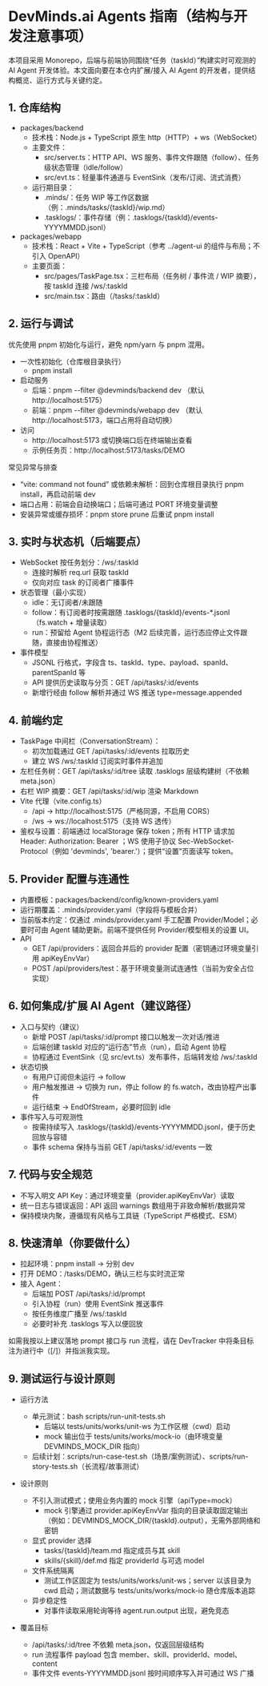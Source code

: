 # DevMinds.ai Agents 指南（结构与开发注意事项）

本项目采用 Monorepo，后端与前端协同围绕“任务（taskId）”构建实时可观测的 AI Agent 开发体验。本文面向要在本仓内扩展/接入 AI Agent 的开发者，提供结构概览、运行方式与关键约定。

## 1. 仓库结构

- packages/backend
  - 技术栈：Node.js + TypeScript 原生 http（HTTP）+ ws（WebSocket）
  - 主要文件：
    - src/server.ts：HTTP API、WS 服务、事件文件跟随（follow）、任务级状态管理（idle/follow）
    - src/evt.ts：轻量事件通道与 EventSink（发布/订阅、流式消费）
  - 运行期目录：
    - .minds/：任务 WIP 等工作区数据（例：.minds/tasks/{taskId}/wip.md）
    - .tasklogs/：事件存储（例：.tasklogs/{taskId}/events-YYYYMMDD.jsonl）
- packages/webapp
  - 技术栈：React + Vite + TypeScript（参考 ../agent-ui 的组件与布局；不引入 OpenAPI）
  - 主要页面：
    - src/pages/TaskPage.tsx：三栏布局（任务树 / 事件流 / WIP 摘要），按 taskId 连接 /ws/:taskId
    - src/main.tsx：路由（/tasks/:taskId）

## 2. 运行与调试

优先使用 pnpm 初始化与运行，避免 npm/yarn 与 pnpm 混用。

- 一次性初始化（仓库根目录执行）
  - pnpm install
- 启动服务
  - 后端：pnpm --filter @devminds/backend dev （默认 http://localhost:5175）
  - 前端：pnpm --filter @devminds/webapp dev （默认 http://localhost:5173，端口占用将自动切换）
- 访问
  - http://localhost:5173 或切换端口后在终端输出查看
  - 示例任务页：http://localhost:5173/tasks/DEMO

常见异常与排查

- “vite: command not found” 或依赖未解析：回到仓库根目录执行 pnpm install，再启动前端 dev
- 端口占用：前端会自动换端口；后端可通过 PORT 环境变量调整
- 安装异常或缓存损坏：pnpm store prune 后重试 pnpm install

## 3. 实时与状态机（后端要点）

- WebSocket 按任务划分：/ws/:taskId
  - 连接时解析 req.url 获取 taskId
  - 仅向对应 task 的订阅者广播事件
- 状态管理（最小实现）
  - idle：无订阅者/未跟随
  - follow：有订阅者时按需跟随 .tasklogs/{taskId}/events-\*.jsonl（fs.watch + 增量读取）
  - run：预留给 Agent 协程运行态（M2 后续完善，运行态应停止文件跟随，直接由协程推送）
- 事件模型
  - JSONL 行格式，字段含 ts、taskId、type、payload、spanId、parentSpanId 等
  - API 提供历史读取与分页：GET /api/tasks/:id/events
  - 新增行经由 follow 解析并通过 WS 推送 type=message.appended

## 4. 前端约定

- TaskPage 中间栏（ConversationStream）：
  - 初次加载通过 GET /api/tasks/:id/events 拉取历史
  - 建立 WS /ws/:taskId 订阅实时事件并追加
- 左栏任务树：GET /api/tasks/:id/tree 读取 .tasklogs 层级构建树（不依赖 meta.json）
- 右栏 WIP 摘要：GET /api/tasks/:id/wip 渲染 Markdown
- Vite 代理（vite.config.ts）
  - /api → http://localhost:5175（严格同源，不启用 CORS）
  - /ws → ws://localhost:5175（支持 WS 透传）
- 鉴权与设置：前端通过 localStorage 保存 token；所有 HTTP 请求加 Header: Authorization: Bearer <token>；WS 使用子协议 Sec-WebSocket-Protocol（例如 'devminds', 'bearer.<token>'）；提供“设置”页面读写 token。

## 5. Provider 配置与连通性

- 内置模板：packages/backend/config/known-providers.yaml
- 运行期覆盖：.minds/provider.yaml（字段将与模板合并）
- 当前版本约定：仅通过 .minds/provider.yaml 手工配置 Provider/Model；必要时可由 Agent 辅助更新。前端不提供任何 Provider/模型相关的设置 UI。
- API
  - GET /api/providers：返回合并后的 provider 配置（密钥通过环境变量引用 apiKeyEnvVar）
  - POST /api/providers/test：基于环境变量测试连通性（当前为安全占位实现）

## 6. 如何集成/扩展 AI Agent（建议路径）

- 入口与契约（建议）
  - 新增 POST /api/tasks/:id/prompt 接口以触发一次对话/推进
  - 后端创建 taskId 对应的“运行态”节点（run），启动 Agent 协程
  - 协程通过 EventSink（见 src/evt.ts）发布事件，后端转发给 /ws/:taskId
- 状态切换
  - 有用户订阅但未运行 → follow
  - 用户触发推进 → 切换为 run，停止 follow 的 fs.watch，改由协程产出事件
  - 运行结束 → EndOfStream，必要时回到 idle
- 事件写入与可观测性
  - 按需持续写入 .tasklogs/{taskId}/events-YYYYMMDD.jsonl，便于历史回放与容错
  - 事件 schema 保持与当前 GET /api/tasks/:id/events 一致

## 7. 代码与安全规范

- 不写入明文 API Key：通过环境变量（provider.apiKeyEnvVar）读取
- 统一日志与错误返回：API 返回 warnings 数组用于非致命解析/数据异常
- 保持模块内聚，遵循现有风格与工具链（TypeScript 严格模式、ESM）

## 8. 快速清单（你要做什么）

- 拉起环境：pnpm install → 分别 dev
- 打开 DEMO：/tasks/DEMO，确认三栏与实时流正常
- 接入 Agent：
  - 后端加 POST /api/tasks/:id/prompt
  - 引入协程（run）使用 EventSink 推送事件
  - 按任务维度广播至 /ws/:taskId
  - 必要时补充 .tasklogs 写入以便回放

如需我按以上建议落地 prompt 接口与 run 流程，请在 DevTracker 中将条目标注为进行中（[/]）并指派我实现。

## 9. 测试运行与设计原则

- 运行方法
  - 单元测试：bash scripts/run-unit-tests.sh
    - 后端以 tests/units/works/unit-ws 为工作区根（cwd）启动
    - mock 输出位于 tests/units/works/mock-io（由环境变量 DEVMINDS_MOCK_DIR 指向）
  - 后续计划：scripts/run-case-test.sh（场景/案例测试）、scripts/run-story-tests.sh（长流程/故事测试）

- 设计原则
  - 不引入测试模式；使用业务内置的 mock 引擎（apiType=mock）
    - mock 引擎通过 provider.apiKeyEnvVar 指向的目录读取固定输出（例如：DEVMINDS_MOCK_DIR/{taskId}.output），无需外部网络和密钥
  - 显式 provider 选择
    - tasks/{taskId}/team.md 指定成员与其 skill
    - skills/{skill}/def.md 指定 providerId 与可选 model
  - 文件系统隔离
    - 测试工作区固定为 tests/units/works/unit-ws；server 以该目录为 cwd 启动；测试数据与 tests/units/works/mock-io 随仓库版本追踪
  - 异步稳定性
    - 对事件读取采用轮询等待 agent.run.output 出现，避免竞态

- 覆盖目标
  - /api/tasks/:id/tree 不依赖 meta.json，仅返回层级结构
  - run 流程事件 payload 包含 member、skill、providerId、model、content
  - 事件文件 events-YYYYMMDD.jsonl 按时间顺序写入并可通过 WS 广播
